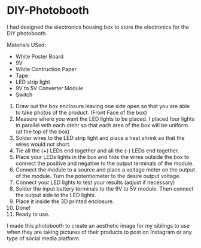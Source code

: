 # DIY-Photobooth

I had designed the electronics housing box to store the electronics for the DIY photobooth. 

Materials USed: 
- White Poster Board 
- 9V 
- White Contruction Paper
- Tape 
- LED strip light 
- 9V to 5V Converter Module 
- Switch 

1. Draw out the box enclosure leaving one side open so that you are able to take photos of the product. (Front Face of the box) 
2. Measure where you want the LED lights to be placed. I placed four lights in parallel with each otehr so that each area of the box will be uniform. (at the top of the box) 
3. Solder wires to the LED strip light and place a heat shrink so that the wires would not short. 
4. Tie all the (+)  LEDs end together and all the (-) LEDs end together. 
5. Place your LEDs lights in the box and hide the wires outside the box to connect the positive and negative to the output terminals of the module. 
5. Connect the module to a source and place a voltage meter on the output of the module. Turn the potentiometer to the desire output voltage. 
6. Connect your LED lights to test your results (adjust if necessary) 
7. Solder the input battery terminals to the 9V to 5V module. Then connect the output side to the LED lights. 
8. Place it inside the 3D printed enclosure. 
9. Done! 
10. Ready to use. 

I made this photobooth to create an aesthetic image for my siblings to use when they are taking pictures of their products to post on Instagram or any type of social media platform.  
